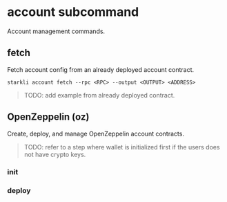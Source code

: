 # account subcommand

Account management commands.

## fetch

Fetch account config from an already deployed account contract.

`starkli account fetch --rpc <RPC> --output <OUTPUT> <ADDRESS>`

> TODO: add example from already deployed contract.

## OpenZeppelin (oz)

Create, deploy, and manage OpenZeppelin account contracts.

> TODO: refer to a step where wallet is initialized first if the users
> does not have crypto keys.

### init
### deploy
